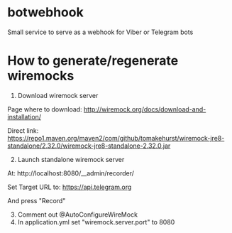 # botwebhook
Small service to serve as a webhook for Viber or Telegram bots

# How to generate/regenerate wiremocks

1. Download wiremock server 

Page where to download: http://wiremock.org/docs/download-and-installation/

Direct link: https://repo1.maven.org/maven2/com/github/tomakehurst/wiremock-jre8-standalone/2.32.0/wiremock-jre8-standalone-2.32.0.jar

2. Launch standalone wiremock server 

At: http://localhost:8080/__admin/recorder/

Set Target URL to: https://api.telegram.org

And press "Record"

3. Comment out @AutoConfigureWireMock
4. In application.yml set "wiremock.server.port" to 8080
